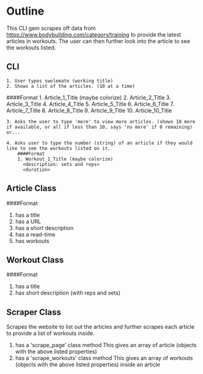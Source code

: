# Outline

 This CLI gem scrapes off data from https://www.bodybuilding.com/category/training to provide the latest articles in workouts. The user can then further look into the article to see the workouts listed.

## CLI
    1. User types swolemate (working title)
    2. Shows a list of the articles. (10 at a time)
####Format
        1. Article_1_Title (maybe colorize)
          <short description>
          <Read time>
          <URL for the whole read>
        2. Article_2_Title
        3. Article_3_Title
        4. Article_4_Title
        5. Article_5_Title
        6. Article_6_Title
        7. Article_7_Title
        8. Article_8_Title
        9. Article_9_Title
        10. Article_10_Title

    3. Asks the user to type 'more' to view more articles. (shows 10 more if available, or all if less than 10, says 'no more' if 0 remaining) or...

    4. Asks user to type the number (string) of an article if they would like to see the workouts listed on it.
        ####Format
        1. Workout_1_Title (maybe colorize)
          <description: sets and reps>
          <duration>

## Article Class
####Format
  1. has a title
  2. has a URL
  3. has a short description
  4. has a read-time
  5. has workouts

## Workout Class
####Format
 1. has a title
 2. has short description (with reps and sets)

## Scraper Class
  Scrapes the website to list out the articles and further scrapes each article to provide a list of workouts inside.
  1. has a 'scrape_page' class method
    This gives an array of article (objects with the above listed properties)
  2. has a 'scrape_workouts' class method
    This gives an array of workouts (objects with the above listed properties) inside an article
